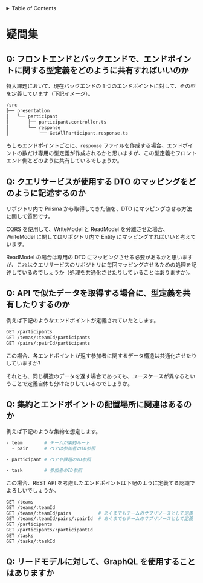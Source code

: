 <!-- START doctoc generated TOC please keep comment here to allow auto update -->
<!-- DON'T EDIT THIS SECTION, INSTEAD RE-RUN doctoc TO UPDATE -->
<details>
<summary>Table of Contents</summary>

- [疑問集](#%E7%96%91%E5%95%8F%E9%9B%86)
  - [Q: フロントエンドとバックエンドで、エンドポイントに関する型定義をどのように共有すればいいのか](#q-%E3%83%95%E3%83%AD%E3%83%B3%E3%83%88%E3%82%A8%E3%83%B3%E3%83%89%E3%81%A8%E3%83%90%E3%83%83%E3%82%AF%E3%82%A8%E3%83%B3%E3%83%89%E3%81%A7%E3%82%A8%E3%83%B3%E3%83%89%E3%83%9D%E3%82%A4%E3%83%B3%E3%83%88%E3%81%AB%E9%96%A2%E3%81%99%E3%82%8B%E5%9E%8B%E5%AE%9A%E7%BE%A9%E3%82%92%E3%81%A9%E3%81%AE%E3%82%88%E3%81%86%E3%81%AB%E5%85%B1%E6%9C%89%E3%81%99%E3%82%8C%E3%81%B0%E3%81%84%E3%81%84%E3%81%AE%E3%81%8B)
  - [Q: クエリサービスが使用する DTO のマッピングをどのように記述するのか](#q-%E3%82%AF%E3%82%A8%E3%83%AA%E3%82%B5%E3%83%BC%E3%83%93%E3%82%B9%E3%81%8C%E4%BD%BF%E7%94%A8%E3%81%99%E3%82%8B-dto-%E3%81%AE%E3%83%9E%E3%83%83%E3%83%94%E3%83%B3%E3%82%B0%E3%82%92%E3%81%A9%E3%81%AE%E3%82%88%E3%81%86%E3%81%AB%E8%A8%98%E8%BF%B0%E3%81%99%E3%82%8B%E3%81%AE%E3%81%8B)
  - [Q: API で似たデータを取得する場合に、型定義を共有したりするのか](#q-api-%E3%81%A7%E4%BC%BC%E3%81%9F%E3%83%87%E3%83%BC%E3%82%BF%E3%82%92%E5%8F%96%E5%BE%97%E3%81%99%E3%82%8B%E5%A0%B4%E5%90%88%E3%81%AB%E5%9E%8B%E5%AE%9A%E7%BE%A9%E3%82%92%E5%85%B1%E6%9C%89%E3%81%97%E3%81%9F%E3%82%8A%E3%81%99%E3%82%8B%E3%81%AE%E3%81%8B)
  - [Q: 集約とエンドポイントの配置場所に関連はあるのか](#q-%E9%9B%86%E7%B4%84%E3%81%A8%E3%82%A8%E3%83%B3%E3%83%89%E3%83%9D%E3%82%A4%E3%83%B3%E3%83%88%E3%81%AE%E9%85%8D%E7%BD%AE%E5%A0%B4%E6%89%80%E3%81%AB%E9%96%A2%E9%80%A3%E3%81%AF%E3%81%82%E3%82%8B%E3%81%AE%E3%81%8B)
  - [Q: リードモデルに対して、GraphQL を使用することはありますか](#q-%E3%83%AA%E3%83%BC%E3%83%89%E3%83%A2%E3%83%87%E3%83%AB%E3%81%AB%E5%AF%BE%E3%81%97%E3%81%A6graphql-%E3%82%92%E4%BD%BF%E7%94%A8%E3%81%99%E3%82%8B%E3%81%93%E3%81%A8%E3%81%AF%E3%81%82%E3%82%8A%E3%81%BE%E3%81%99%E3%81%8B)

</details>
<!-- END doctoc generated TOC please keep comment here to allow auto update -->

# 疑問集

## Q: フロントエンドとバックエンドで、エンドポイントに関する型定義をどのように共有すればいいのか

特大課題において、現在バックエンドの 1 つのエンドポイントに対して、その型を定義しています（下記イメージ）。

```bash
/src
├── presentation
│   └── participant
│       ├── participant.controller.ts
│       └── response
│           └── GetAllParticipant.response.ts
```

もしもエンドポイントごとに、`response` ファイルを作成する場合、エンドポイントの数だけ専用の型定義が作成されるかと思いますが、この型定義をフロントエンド側とどのように共有しているでしょうか。

## Q: クエリサービスが使用する DTO のマッピングをどのように記述するのか

リポジトリ内で Prisma から取得してきた値を、DTO にマッピングさせる方法に関して質問です。

CQRS を使用して、WriteModel と ReadModel を分離させた場合、WriteModel に関してはリポジトリ内で Entity にマッピングすればいいと考えています。

ReadModel の場合は専用の DTO にマッピングさせる必要があるかと思いますが、これはクエリサービスのリポジトリに毎回マッピングさせるための処理を記述しているのでしょうか（処理を共通化させたりしていることはありますか）。

## Q: API で似たデータを取得する場合に、型定義を共有したりするのか

例えば下記のようなエンドポイントが定義されていたとします。

```bash
GET /participants
GET /temas/:teamId/participants
GET /pairs/:pairId/participants
```

この場合、各エンドポイントが返す参加者に関するデータ構造は共通化させたりしていますか?

それとも、同じ構造のデータを返す場合であっても、ユースケースが異なるということで定義自体も分けたりしているのでしょうか。

## Q: 集約とエンドポイントの配置場所に関連はあるのか

例えば下記のような集約を想定します。

```bash
- team        # チームが集約ルート
  - pair      # ペアは参加者のID参照

- participant # ペアや課題のID参照

- task        # 参加者のID参照
```

この場合、REST API を考慮したエンドポイントは下記のように定義する認識でよろしいでしょうか。

```bash
GET /teams
GET /teams/:teamId
GET /teams/:teamId/pairs          # あくまでもチームのサブリソースとして定義
GET /teams/:teamId/pairs/:pairId  # あくまでもチームのサブリソースとして定義
GET /participants
GET /participants/:participantId
GET /tasks
GET /tasks/:taskId
```

## Q: リードモデルに対して、GraphQL を使用することはありますか
